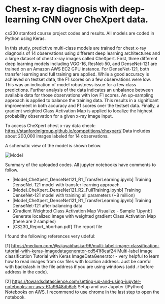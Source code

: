 # Chest x-ray diagnosis with deep-learning CNN over CheXpert data.
cs230 stanford course project codes and results.
All models are coded in Python using Keras.

In this study, predictive multi-class models are trained for chest x-ray diagnosis
of 14 observations using different deep learning architectures and a large dataset
of chest x-ray images called CheXpert. First, three different deep learning models
including VGG-16, ResNet-50, and DenseNet-121 are trained on an Amazon AWS
EC2 GPU instance. For DenseNet-121, both transfer learning and full training
are applied. While a good accuracy is achieved on testset data, the F1 scores on a
few observations were low. This was an indication of model robustness issue for a
few class predictions. Further analysis of the data indicates an unbalance between
available data for those observations with low F1 scores. An up-sampling approach
is applied to balance the training data. This results in a significant improvement
in both accuracy and F1 scores over the testset data. Finally, a gradient weighted
Class Activation Map is applied to localize the highest probability observation for
a given x-ray image input.

To access CheXpert chest x-ray data check: https://stanfordmlgroup.github.io/competitions/chexpert/
Data includes about 200,000 images labeled for 14 observations.

A schematic view of the model is shown below.
 
![Model](https://github.com/hborhan/DL-CNN-CheXpert-data/blob/master/images/Model_Schematic1.JPG)

Summary of the uploaded codes. All jupyter notebooks have comments to follow.
- [Model_CheXpert_DenseNet121_R1_TransferLearning.ipynb] Training DenseNet-121 model with transfer learning approach.
- [Model_CheXpert_DenseNet121_R2_FullTraining.ipynb] Training DenseNet-121 model with training all parameters (~8 million)
- [Model_CheXpert_DenseNet121_R1_TransferLearning.ipynb] Training DenseNet-121 after balancing data
- [Gradient Weighted Class Activation Map Visualize - Sample 1.ipynb] Generate localized image with weighted gradient Class Activation Map (there are 2 samples)
- [CS230_Report_hborhan.pdf] The report file

I found the following references very udeful:

[1] https://medium.com/@vijayabhaskar96/multi-label-image-classification-tutorial-with-keras-imagedatagenerator-cd541f8eaf24
    Multi-label image classification Tutorial with Keras ImageDataGenerator - very helpful to learn how to read images from csv files with location address. Just be careful with backslash in the file address if you are using windows (add .r before address in the code).
    
[2] https://towardsdatascience.com/setting-up-and-using-jupyter-notebooks-on-aws-61a9648db6c5
    Setup and use Jupyter (IPython) Notebooks on AWS. I recommend to use chrome in the last step to open the notebook.
    

